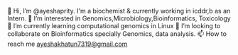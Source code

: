 👋 Hi, I’m @ayeshaprity. I'm a biochemist & currently working in icddr,b as an Intern.
👀 I’m interested in Genomics,Microbiology,Bioinformatics, Toxicology 
🌱 I’m currently learning computational genomics in Linux
💞️ I’m looking to collaborate on Bioinformatics specially Genomics, data analysis.
📫 How to reach me ayeshakhatun7319@gmail.com
